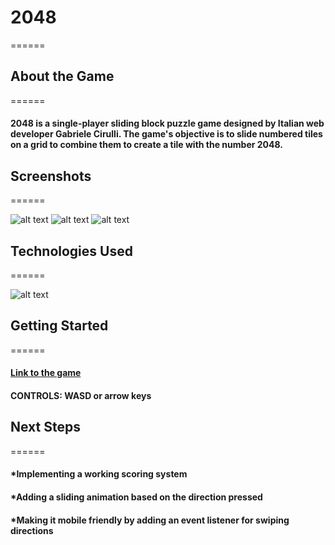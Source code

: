#  2048
======

## About the Game
======

#### 2048 is a single-player sliding block puzzle game designed by Italian web developer Gabriele Cirulli. The game's objective is to slide numbered tiles on a grid to combine them to create a tile with the number 2048.

## Screenshots
======

![alt text](https://i.imgur.com/nVMTwqQ.png " ")
![alt text](https://i.imgur.com/AH4wovw.png " ")
![alt text](https://i.imgur.com/pXkADyh.png " ")

## Technologies Used
======

![alt text](https://i.imgur.com/F8UEVpHg.png " ")

## Getting Started
======

#### [Link to the game](https://pages.git.generalassemb.ly/RChan/project-1/)

#### CONTROLS: WASD or arrow keys

## Next Steps
======

#### *Implementing a working scoring system
#### *Adding a sliding animation based on the direction pressed
#### *Making it mobile friendly by adding an event listener for swiping directions



